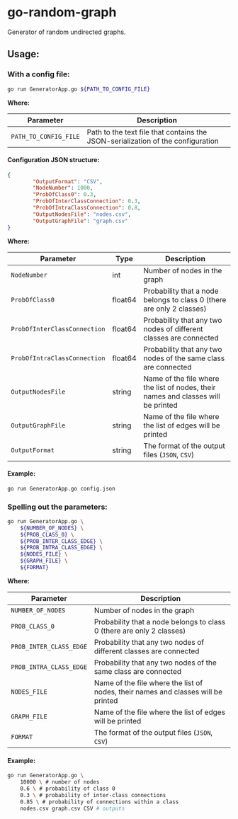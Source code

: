 # go-random-graph

Generator of random undirected graphs.

## Usage: 
### With a config file:

```bash
go run GeneratorApp.go ${PATH_TO_CONFIG_FILE}
```

**Where:**

|Parameter |Description|
|---|---|
|`PATH_TO_CONFIG_FILE` | Path to the text file that contains the JSON-serialization of the configuration|

#### Configuration JSON structure:

```json
{
        "OutputFormat": "CSV",
        "NodeNumber": 1000,
        "ProbOfClass0": 0.3,
        "ProbOfInterClassConnection": 0.3,
        "ProbOfIntraClassConnection": 0.8,
        "OutputNodesFile": "nodes.csv",
        "OutputGraphFile": "graph.csv"
}
```

**Where:**

|Parameter |Type |Description |
|---|---|---|
|`NodeNumber` |int | Number of nodes in the graph | 
|`ProbOfClass0` |float64 | Probability that a node belongs to class 0 (there are only 2 classes)|
|`ProbOfInterClassConnection` |float64 | Probability that any two nodes of different classes are connected| 
|`ProbOfIntraClassConnection` |float64 | Probability that any two nodes of the same class are connected| 
|`OutputNodesFile` |string | Name of the file where the list of nodes, their names and classes will be printed| 
|`OutputGraphFile` |string | Name of the file where the list of edges will be printed| 
|`OutputFormat` |string | The format of the output files (`JSON`, `CSV`)| 

#### Example:

```bash
go run GeneratorApp.go config.json
```

### Spelling out the parameters:

```bash
go run GeneratorApp.go \
    ${NUMBER_OF_NODES} \
    ${PROB_CLASS_0} \
    ${PROB_INTER_CLASS_EDGE} \
    ${PROB_INTRA_CLASS_EDGE} \
    ${NODES_FILE} \
    ${GRAPH_FILE} \
    ${FORMAT}
```

**Where:**

|Parameter |Description |
|---|---|
|`NUMBER_OF_NODES` | Number of nodes in the graph | 
|`PROB_CLASS_0`| Probability that a node belongs to class 0 (there are only 2 classes)|
|`PROB_INTER_CLASS_EDGE`| Probability that any two nodes of different classes are connected| 
|`PROB_INTRA_CLASS_EDGE`| Probability that any two nodes of the same class are connected| 
|`NODES_FILE`| Name of the file where the list of nodes, their names and classes will be printed| 
|`GRAPH_FILE`| Name of the file where the list of edges will be printed| 
|`FORMAT`| The format of the output files (`JSON`, `CSV`)| 

#### Example:

```bash
go run GeneratorApp.go \
    10000 \ # number of nodes
    0.6 \ # probability of class 0
    0.3 \ # probability of inter-class connections
    0.85 \ # probability of connections within a class
    nodes.csv graph.csv CSV # outputs
```
